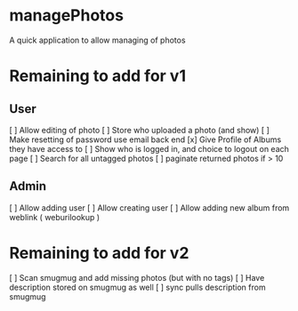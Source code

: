 # managePhotos
A quick application to allow managing of photos

# Remaining to add for v1
## User
[ ] Allow editing of photo
[ ] Store who uploaded a photo (and show)
[ ] Make resetting of password use email back end
[x] Give Profile of Albums they have access to
[ ] Show who is logged in, and choice to logout on each page
[ ] Search for all untagged photos
[ ] paginate returned photos if > 10

## Admin
[ ] Allow adding user
[ ] Allow creating user
[ ] Allow adding new album from weblink ( weburilookup )

# Remaining to add for v2
[ ] Scan smugmug and add missing photos (but with no tags)
[ ] Have description stored on smugmug as well
[ ] sync pulls description from smugmug
